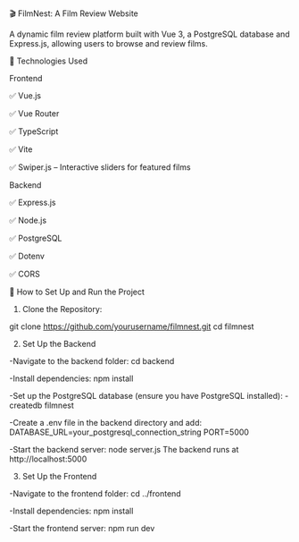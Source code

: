 🎬 FilmNest: A Film Review Website

A dynamic film review platform built with Vue 3, a PostgreSQL database and Express.js, allowing users to browse and review films.

🚀 Technologies Used

Frontend

  ✅ Vue.js
  
  ✅ Vue Router

  ✅ TypeScript

  ✅ Vite
  
  ✅ Swiper.js – Interactive sliders for featured films

Backend

  ✅ Express.js 

  ✅ Node.js
  
  ✅ PostgreSQL 
  
  ✅ Dotenv 
  
  ✅ CORS 

🔧 How to Set Up and Run the Project

1. Clone the Repository:

git clone https://github.com/yourusername/filmnest.git
cd filmnest

2. Set Up the Backend

-Navigate to the backend folder:
cd backend

-Install dependencies:
npm install

-Set up the PostgreSQL database (ensure you have PostgreSQL installed):
-createdb filmnest

-Create a .env file in the backend directory and add:
DATABASE_URL=your_postgresql_connection_string
PORT=5000

-Start the backend server:
node server.js
The backend runs at http://localhost:5000

3. Set Up the Frontend

-Navigate to the frontend folder:
cd ../frontend

-Install dependencies:
npm install

-Start the frontend server:
npm run dev
